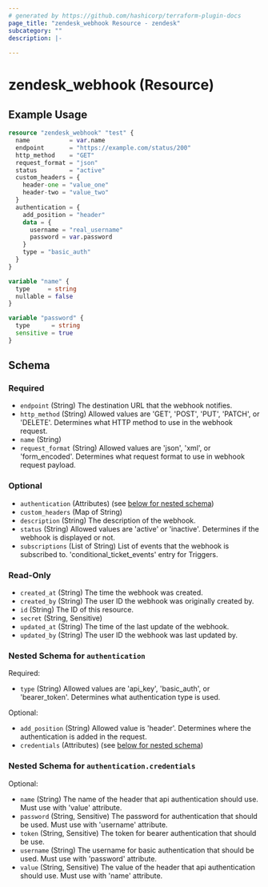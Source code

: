```yaml
---
# generated by https://github.com/hashicorp/terraform-plugin-docs
page_title: "zendesk_webhook Resource - zendesk"
subcategory: ""
description: |-
  
---
```


# zendesk_webhook (Resource)



## Example Usage

```terraform
resource "zendesk_webhook" "test" {
  name           = var.name
  endpoint       = "https://example.com/status/200"
  http_method    = "GET"
  request_format = "json"
  status         = "active"
  custom_headers = {
    header-one = "value_one"
    header-two = "value_two"
  }
  authentication = {
    add_position = "header"
    data = {
      username = "real_username"
      password = var.password
    }
    type = "basic_auth"
  }
}

variable "name" {
  type     = string
  nullable = false
}

variable "password" {
  type      = string
  sensitive = true
}
```

<!-- schema generated by tfplugindocs -->
## Schema

### Required

- `endpoint` (String) The destination URL that the webhook notifies.
- `http_method` (String) Allowed values are 'GET', 'POST', 'PUT', 'PATCH', or 'DELETE'. Determines what HTTP method to use in the webhook request.
- `name` (String)
- `request_format` (String) Allowed values are 'json', 'xml', or 'form_encoded'. Determines what request format to use in webhook request payload.

### Optional

- `authentication` (Attributes) (see [below for nested schema](#nestedatt--authentication))
- `custom_headers` (Map of String)
- `description` (String) The description of the webhook.
- `status` (String) Allowed values are 'active' or 'inactive'. Determines if the webhook is displayed or not.
- `subscriptions` (List of String) List of events that the webhook is subscribed to. 'conditional_ticket_events' entry for Triggers.

### Read-Only

- `created_at` (String) The time the webhook was created.
- `created_by` (String) The user ID the webhook was originally created by.
- `id` (String) The ID of this resource.
- `secret` (String, Sensitive)
- `updated_at` (String) The time of the last update of the webhook.
- `updated_by` (String) The user ID the webhook was last updated by.

<a id="nestedatt--authentication"></a>
### Nested Schema for `authentication`

Required:

- `type` (String) Allowed values are 'api_key', 'basic_auth', or 'bearer_token'. Determines what authentication type is used.

Optional:

- `add_position` (String) Allowed value is 'header'. Determines where the authentication is added in the request.
- `credentials` (Attributes) (see [below for nested schema](#nestedatt--authentication--credentials))

<a id="nestedatt--authentication--credentials"></a>
### Nested Schema for `authentication.credentials`

Optional:

- `name` (String) The name of the header that api authentication should use. Must use with 'value' attribute.
- `password` (String, Sensitive) The password for authentication that should be used. Must use with 'username' attribute.
- `token` (String, Sensitive) The token for bearer authentication that should be use.
- `username` (String) The username for basic authentication that should be used. Must use with 'password' attribute.
- `value` (String, Sensitive) The value of the header that api authentication should use. Must use with 'name' attribute.
